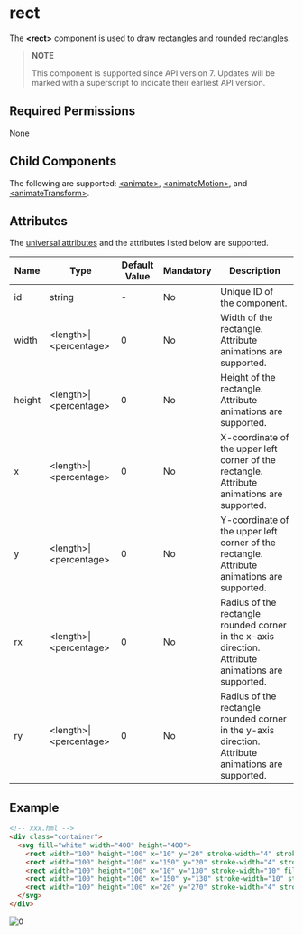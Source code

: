 # rect

The **\<rect>** component is used to draw rectangles and rounded rectangles.

>  **NOTE**
>
>  This component is supported since API version 7. Updates will be marked with a superscript to indicate their earliest API version.


## Required Permissions

None


## Child Components

The following are supported: [\<animate>](js-components-svg-animate.md), [\<animateMotion>](js-components-svg-animatemotion.md), and [\<animateTransform>](js-components-svg-animatetransform.md).


## Attributes

The [universal attributes](../arkui-js/js-components-svg-common-attributes.md) and the attributes listed below are supported.

| Name| Type| Default Value| Mandatory| Description|
| -------- | -------- | -------- | -------- | -------- |
| id | string | - | No| Unique ID of the component.|
| width | &lt;length&gt;\|&lt;percentage&gt; | 0 | No| Width of the rectangle. Attribute animations are supported.|
| height | &lt;length&gt;\|&lt;percentage&gt; | 0 | No| Height of the rectangle. Attribute animations are supported.|
| x | &lt;length&gt;\|&lt;percentage&gt; | 0 | No| X-coordinate of the upper left corner of the rectangle. Attribute animations are supported.|
| y | &lt;length&gt;\|&lt;percentage&gt; | 0 | No| Y-coordinate of the upper left corner of the rectangle. Attribute animations are supported.|
| rx | &lt;length&gt;\|&lt;percentage&gt; | 0 | No| Radius of the rectangle rounded corner in the x-axis direction. Attribute animations are supported.|
| ry | &lt;length&gt;\|&lt;percentage&gt; | 0 | No| Radius of the rectangle rounded corner in the y-axis direction. Attribute animations are supported.|


## Example

```html
<!-- xxx.hml -->
<div class="container">
  <svg fill="white" width="400" height="400">
    <rect width="100" height="100" x="10" y="20" stroke-width="4" stroke="blue" id="rectId"></rect>
    <rect width="100" height="100" x="150" y="20" stroke-width="4" stroke="blue" rx="10" ry="10"></rect>
    <rect width="100" height="100" x="10" y="130" stroke-width="10" fill="red" stroke="blue" rx="10" ry="10"></rect>
    <rect width="100" height="100" x="150" y="130" stroke-width="10" stroke="red" rx="10" ry="10" stroke-dasharray="5 3" stroke-dashoffset="3"></rect>
    <rect width="100" height="100" x="20" y="270" stroke-width="4" stroke="blue" transform="rotate(-10)"></rect>
  </svg>
</div>
```


![0](figures/0.png)
